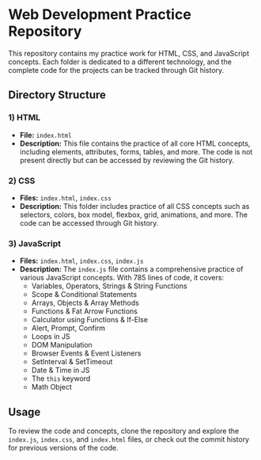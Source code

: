 # Web Development Practice Repository

This repository contains my practice work for HTML, CSS, and JavaScript concepts. Each folder is dedicated to a different technology, and the complete code for the projects can be tracked through Git history.

## Directory Structure

### 1) HTML
- **File:** `index.html`
- **Description:** This file contains the practice of all core HTML concepts, including elements, attributes, forms, tables, and more. The code is not present directly but can be accessed by reviewing the Git history.

### 2) CSS
- **Files:** `index.html`, `index.css`
- **Description:** This folder includes practice of all CSS concepts such as selectors, colors, box model, flexbox, grid, animations, and more. The code can be accessed through Git history.

### 3) JavaScript
- **Files:** `index.html`, `index.css`, `index.js`
- **Description:** The `index.js` file contains a comprehensive practice of various JavaScript concepts. With 785 lines of code, it covers:
  - Variables, Operators, Strings & String Functions
  - Scope & Conditional Statements
  - Arrays, Objects & Array Methods
  - Functions & Fat Arrow Functions
  - Calculator using Functions & If-Else
  - Alert, Prompt, Confirm
  - Loops in JS
  - DOM Manipulation
  - Browser Events & Event Listeners
  - SetInterval & SetTimeout
  - Date & Time in JS
  - The `this` keyword
  - Math Object

## Usage
To review the code and concepts, clone the repository and explore the `index.js`, `index.css`, and `index.html` files, or check out the commit history for previous versions of the code.
